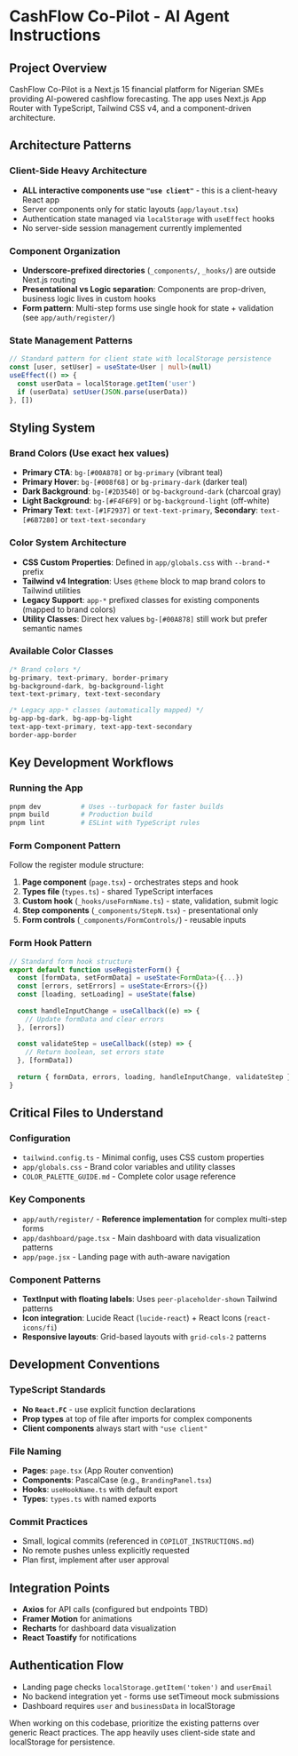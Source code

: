 # CashFlow Co-Pilot - AI Agent Instructions

## Project Overview
CashFlow Co-Pilot is a Next.js 15 financial platform for Nigerian SMEs providing AI-powered cashflow forecasting. The app uses Next.js App Router with TypeScript, Tailwind CSS v4, and a component-driven architecture.

## Architecture Patterns

### Client-Side Heavy Architecture
- **ALL interactive components use `"use client"`** - this is a client-heavy React app
- Server components only for static layouts (`app/layout.tsx`)
- Authentication state managed via `localStorage` with `useEffect` hooks
- No server-side session management currently implemented

### Component Organization
- **Underscore-prefixed directories** (`_components/`, `_hooks/`) are outside Next.js routing
- **Presentational vs Logic separation**: Components are prop-driven, business logic lives in custom hooks
- **Form pattern**: Multi-step forms use single hook for state + validation (see `app/auth/register/`)

### State Management Patterns
```typescript
// Standard pattern for client state with localStorage persistence
const [user, setUser] = useState<User | null>(null)
useEffect(() => {
  const userData = localStorage.getItem('user')
  if (userData) setUser(JSON.parse(userData))
}, [])
```

## Styling System

### Brand Colors (Use exact hex values)
- **Primary CTA**: `bg-[#00A878]` or `bg-primary` (vibrant teal)
- **Primary Hover**: `bg-[#008f68]` or `bg-primary-dark` (darker teal) 
- **Dark Background**: `bg-[#2D3540]` or `bg-background-dark` (charcoal gray)
- **Light Background**: `bg-[#F4F6F9]` or `bg-background-light` (off-white)
- **Primary Text**: `text-[#1F2937]` or `text-text-primary`, **Secondary**: `text-[#6B7280]` or `text-text-secondary`

### Color System Architecture
- **CSS Custom Properties**: Defined in `app/globals.css` with `--brand-*` prefix
- **Tailwind v4 Integration**: Uses `@theme` block to map brand colors to Tailwind utilities
- **Legacy Support**: `app-*` prefixed classes for existing components (mapped to brand colors)
- **Utility Classes**: Direct hex values `bg-[#00A878]` still work but prefer semantic names

### Available Color Classes
```css
/* Brand colors */
bg-primary, text-primary, border-primary
bg-background-dark, bg-background-light
text-text-primary, text-text-secondary

/* Legacy app-* classes (automatically mapped) */
bg-app-bg-dark, bg-app-bg-light
text-app-text-primary, text-app-text-secondary
border-app-border
```

## Key Development Workflows

### Running the App
```bash
pnpm dev          # Uses --turbopack for faster builds
pnpm build        # Production build
pnpm lint         # ESLint with TypeScript rules
```

### Form Component Pattern
Follow the register module structure:
1. **Page component** (`page.tsx`) - orchestrates steps and hook
2. **Types file** (`types.ts`) - shared TypeScript interfaces
3. **Custom hook** (`_hooks/useFormName.ts`) - state, validation, submit logic
4. **Step components** (`_components/StepN.tsx`) - presentational only
5. **Form controls** (`_components/FormControls/`) - reusable inputs

### Form Hook Pattern
```typescript
// Standard form hook structure
export default function useRegisterForm() {
  const [formData, setFormData] = useState<FormData>({...})
  const [errors, setErrors] = useState<Errors>({})
  const [loading, setLoading] = useState(false)
  
  const handleInputChange = useCallback((e) => {
    // Update formData and clear errors
  }, [errors])
  
  const validateStep = useCallback((step) => {
    // Return boolean, set errors state
  }, [formData])
  
  return { formData, errors, loading, handleInputChange, validateStep }
}
```

## Critical Files to Understand

### Configuration
- `tailwind.config.ts` - Minimal config, uses CSS custom properties
- `app/globals.css` - Brand color variables and utility classes
- `COLOR_PALETTE_GUIDE.md` - Complete color usage reference

### Key Components
- `app/auth/register/` - **Reference implementation** for complex multi-step forms
- `app/dashboard/page.tsx` - Main dashboard with data visualization patterns
- `app/page.jsx` - Landing page with auth-aware navigation

### Component Patterns
- **TextInput with floating labels**: Uses `peer-placeholder-shown` Tailwind patterns
- **Icon integration**: Lucide React (`lucide-react`) + React Icons (`react-icons/fi`)
- **Responsive layouts**: Grid-based layouts with `grid-cols-2` patterns

## Development Conventions

### TypeScript Standards
- **No `React.FC`** - use explicit function declarations
- **Prop types** at top of file after imports for complex components
- **Client components** always start with `"use client"`

### File Naming
- **Pages**: `page.tsx` (App Router convention)
- **Components**: PascalCase (e.g., `BrandingPanel.tsx`)
- **Hooks**: `useHookName.ts` with default export
- **Types**: `types.ts` with named exports

### Commit Practices
- Small, logical commits (referenced in `COPILOT_INSTRUCTIONS.md`)
- No remote pushes unless explicitly requested
- Plan first, implement after user approval

## Integration Points
- **Axios** for API calls (configured but endpoints TBD)
- **Framer Motion** for animations
- **Recharts** for dashboard data visualization
- **React Toastify** for notifications

## Authentication Flow
- Landing page checks `localStorage.getItem('token')` and `userEmail`
- No backend integration yet - forms use setTimeout mock submissions
- Dashboard requires `user` and `businessData` in localStorage

When working on this codebase, prioritize the existing patterns over generic React practices. The app heavily uses client-side state and localStorage for persistence.